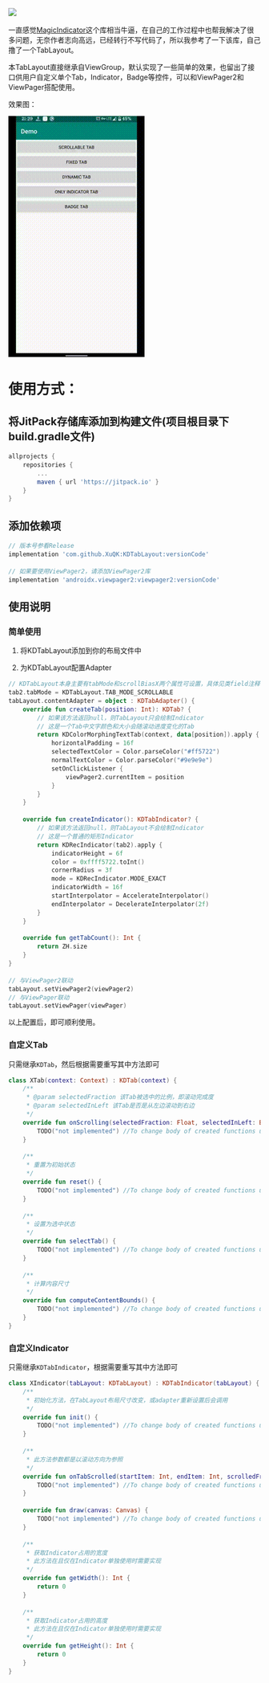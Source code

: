 [![](https://jitpack.io/v/XuQK/KDTabLayout.svg)](https://jitpack.io/#XuQK/KDTabLayout)

一直感觉[MagicIndicator](https://github.com/hackware1993/MagicIndicator)这个库相当牛逼，在自己的工作过程中也帮我解决了很多问题，无奈作者志向高远，已经转行不写代码了，所以我参考了一下该库，自己撸了一个TabLayout。

本TabLayout直接继承自ViewGroup，默认实现了一些简单的效果，也留出了接口供用户自定义单个Tab，Indicator，Badge等控件，可以和ViewPager2和ViewPager搭配使用。

效果图：

![](demo.gif)

# 使用方式：

## 将JitPack存储库添加到构建文件(项目根目录下build.gradle文件)

```groovy
allprojects {
    repositories {
        ...
        maven { url 'https://jitpack.io' }
    }
}
```

## 添加依赖项

```groovy
// 版本号参看Release
implementation 'com.github.XuQK:KDTabLayout:versionCode'

// 如果要使用ViewPager2，请添加ViewPager2库
implementation 'androidx.viewpager2:viewpager2:versionCode'
```

## 使用说明

### 简单使用

1. 将KDTabLayout添加到你的布局文件中

2. 为KDTabLayout配置Adapter

```kotlin
// KDTabLayout本身主要有tabMode和scrollBiasX两个属性可设置，具体见类field注释，默认是TAB_MODE_FLEXIBLE
tab2.tabMode = KDTabLayout.TAB_MODE_SCROLLABLE
tabLayout.contentAdapter = object : KDTabAdapter() {
    override fun createTab(position: Int): KDTab? {
        // 如果该方法返回null，则TabLayout只会绘制Indicator
        // 这是一个Tab中文字颜色和大小会随滚动进度变化的Tab
        return KDColorMorphingTextTab(context, data[position]).apply {
            horizontalPadding = 16f
            selectedTextColor = Color.parseColor("#ff5722")
            normalTextColor = Color.parseColor("#9e9e9e")
            setOnClickListener {
                viewPager2.currentItem = position
            }
        }
    }

    override fun createIndicator(): KDTabIndicator? {
        // 如果该方法返回null，则TabLayout不会绘制Indicator
        // 这是一个普通的矩形Indicator
        return KDRecIndicator(tab2).apply {
            indicatorHeight = 6f
            color = 0xffff5722.toInt()
            cornerRadius = 3f
            mode = KDRecIndicator.MODE_EXACT
            indicatorWidth = 16f
            startInterpolator = AccelerateInterpolator()
            endInterpolator = DecelerateInterpolator(2f)
        }
    }

    override fun getTabCount(): Int {
        return ZH.size
    }
}

// 与ViewPager2联动
tabLayout.setViewPager2(viewPager2)
// 与ViewPager联动
tabLayout.setViewPager(viewPager)
```

以上配置后，即可顺利使用。

### 自定义Tab

只需继承`KDTab`，然后根据需要重写其中方法即可

```kotlin
class XTab(context: Context) : KDTab(context) {
    /**
     * @param selectedFraction 该Tab被选中的比例，即滚动完成度
     * @param selectedInLeft 该Tab是否是从左边滚动到右边
     */
    override fun onScrolling(selectedFraction: Float, selectedInLeft: Boolean) {
        TODO("not implemented") //To change body of created functions use File | Settings | File Templates.
    }

    /**
     * 重置为初始状态
     */
    override fun reset() {
        TODO("not implemented") //To change body of created functions use File | Settings | File Templates.
    }

    /**
     * 设置为选中状态
     */
    override fun selectTab() {
        TODO("not implemented") //To change body of created functions use File | Settings | File Templates.
    }

    /**
     * 计算内容尺寸
     */
    override fun computeContentBounds() {
        TODO("not implemented") //To change body of created functions use File | Settings | File Templates.
    }
}
```

### 自定义Indicator

只需继承`KDTabIndicator`，根据需要重写其中方法即可

```kotlin
class XIndicator(tabLayout: KDTabLayout) : KDTabIndicator(tabLayout) {
    /**
     * 初始化方法，在TabLayout布局尺寸改变，或adapter重新设置后会调用
     */
    override fun init() {
        TODO("not implemented") //To change body of created functions use File | Settings | File Templates.
    }

    /**
     * 此方法参数都是以滚动方向为参照
     */
    override fun onTabScrolled(startItem: Int, endItem: Int, scrolledFraction: Float) {
        TODO("not implemented") //To change body of created functions use File | Settings | File Templates.
    }
    
    override fun draw(canvas: Canvas) {
        TODO("not implemented") //To change body of created functions use File | Settings | File Templates.
    }

    /**
     * 获取Indicator占用的宽度
     * 此方法在且仅在Indicator单独使用时需要实现
     */
    override fun getWidth(): Int {
        return 0
    }

    /**
     * 获取Indicator占用的高度
     * 此方法在且仅在Indicator单独使用时需要实现
     */
    override fun getHeight(): Int {
        return 0
    }
}
```